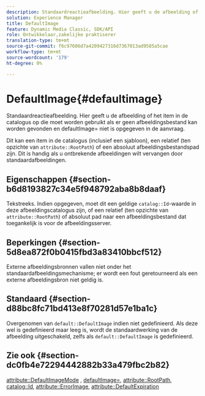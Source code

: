 ```yaml
---
description: Standaardreactieafbeelding. Hier geeft u de afbeelding of het item in de catalogus op die moet worden gebruikt als er geen afbeeldingsbestand kan worden gevonden en defaultImage= niet is opgegeven in de aanvraag.
solution: Experience Manager
title: DefaultImage
feature: Dynamic Media Classic, SDK/API
role: Ontwikkelaar,zakelijke praktiserer
translation-type: tm+mt
source-git-commit: f6c97606d7a4209427316d7367013ad9585a5cae
workflow-type: tm+mt
source-wordcount: '179'
ht-degree: 0%

---
```



# DefaultImage{#defaultimage}

Standaardreactieafbeelding. Hier geeft u de afbeelding of het item in de catalogus op die moet worden gebruikt als er geen afbeeldingsbestand kan worden gevonden en defaultImage= niet is opgegeven in de aanvraag.

Dit kan een item in de catalogus (inclusief een sjabloon), een relatief (ten opzichte van `attribute::RootPath`) of een absoluut afbeeldingsbestandspad zijn. Dit is handig als u ontbrekende afbeeldingen wilt vervangen door standaardafbeeldingen.

## Eigenschappen {#section-b6d8193827c34e5f948792aba8b8daaf}

Tekstreeks. Indien opgegeven, moet dit een geldige `catalog::Id`-waarde in deze afbeeldingscatalogus zijn, of een relatief (ten opzichte van `attribute::RootPath`) of absoluut pad naar een afbeeldingsbestand dat toegankelijk is voor de afbeeldingsserver.

## Beperkingen {#section-5d8ea872f0b0415fbd3a83410bbcf512}

Externe afbeeldingsbronnen vallen niet onder het standaardafbeeldingsmechanisme; er wordt een fout geretourneerd als een externe afbeeldingsbron niet geldig is.

## Standaard {#section-d88bc8fc71bd413e8f70281d57e1ba1c}

Overgenomen van `default::DefaultImage` indien niet gedefinieerd. Als deze wel is gedefinieerd maar leeg is, wordt de standaardwerking van de afbeelding uitgeschakeld, zelfs als `default::DefaultImage` is gedefinieerd.

## Zie ook {#section-dc0fb4e72294442882b33a479fbc2b82}

[attribute::DefaultImageMode](../../../../../is-api/image-catalog/image-serving-api-ref/c-image-catalog-reference/c-attributes-reference/r-defaultimagemode.md#reference-8a996af162f84e46bbe9e6e0d4e26782) ,  [defaultImage=](../../../../../is-api/image-catalog/image-serving-api-ref/c-image-catalog-reference/c-attributes-reference/r-is-cat-defaultimage.md#reference-8e9900e129f54ed68462a3c2fc3bc433),  [attribute::RootPath](../../../../../is-api/image-catalog/image-serving-api-ref/c-image-catalog-reference/c-attributes-reference/r-rootpath.md#reference-17d57e5967be403b8408fa7214017494),  [catalog::Id](/help/aem-is-ir-api/is-api/image-catalog/image-serving-api-ref/c-image-catalog-reference/c-image-svg-data-reference/c-image-data-reference/r-id-cat.md),  [attribute::ErrorImage](../../../../../is-api/image-catalog/image-serving-api-ref/c-image-catalog-reference/c-attributes-reference/r-errorimage.md#reference-c494d5d8b2584fe3800f35baabd0292c),  [attribute::DefaultExpiration](../../../../../is-api/image-catalog/image-serving-api-ref/c-image-catalog-reference/c-attributes-reference/r-defaultexpiration.md#reference-0526166fab654fceb243b75d1ea4f0cf)
